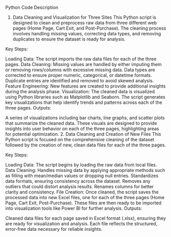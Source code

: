 Python Code Description
1. Data Cleaning and Visualization for Three Sites
This Python script is designed to clean and preprocess raw data from three different web pages (Home Page, Cart Exit, and Post-Purchase). The cleaning process involves handling missing values, correcting data types, and removing duplicates to ensure the dataset is ready for analysis.

Key Steps:

Loading Data: The script imports the raw data files for each of the three pages.
Data Cleaning:
Missing values are handled by either imputing them or removing rows/columns with excessive missing data.
Data types are corrected to ensure proper numeric, categorical, or datetime formats.
Duplicate entries are identified and removed to avoid skewed analysis.
Feature Engineering: New features are created to provide additional insights during the analysis phase.
Visualization:
The cleaned data is visualized using Python libraries such as Matplotlib and Seaborn.
The script generates key visualizations that help identify trends and patterns across each of the three pages.
Outputs:

A series of visualizations including bar charts, line graphs, and scatter plots that summarize the cleaned data.
These visuals are designed to provide insights into user behavior on each of the three pages, highlighting areas for potential optimization.
2. Data Cleaning and Creation of New Files
This Python script is focused on the comprehensive cleaning of the dataset followed by the creation of new, clean data files for each of the three pages.

Key Steps:

Loading Data: The script begins by loading the raw data from local files.
Data Cleaning:
Handles missing data by applying appropriate methods such as filling with mean/median values or dropping null entries.
Standardizes data formats, ensuring consistency across the dataset.
Removes any outliers that could distort analysis results.
Renames columns for better clarity and consistency.
File Creation:
Once cleaned, the script saves the processed data into new Excel files, one for each of the three pages (Home Page, Cart Exit, Post-Purchase).
These files are then ready to be imported into visualization tools like Power BI for further analysis.
Outputs:

Cleaned data files for each page saved in Excel format (.xlsx), ensuring they are ready for visualization and analysis.
Each file reflects the structured, error-free data necessary for reliable insights.

